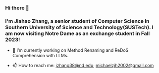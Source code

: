 ### Hi there 👋
### I'm Jiahao Zhang, a senior student of Computer Science in Southern University of Science and Technology(SUSTech). I am now visiting Notre Dame as an exchange student in Fall 2023!

<!--
**MichaelZhangJiahao/MichaelZhangJiahao** is a ✨ _special_ ✨ repository because its `README.md` (this file) appears on your GitHub profile.

Here are some ideas to get you started:

- 🔭 I’m currently working on ...
- 👯 I’m looking to collaborate on ...
- 🤔 I’m looking for help with ...
- 💬 Ask me about ...
- 😄 Pronouns: ...
- ⚡ Fun fact: ...
-->

- 🌱 I’m currently working on Method Renaming and ReDoS Comprehension with LLMs.

- 📫 How to reach me: jzhang38@nd.edu; michaelzjh2002@gmail.com

<!--
![Michael's GitHub stats](https://github-readme-stats.vercel.app/api?username=MichaelZhangJiahao&show_icons=true&theme=radical)
-->
